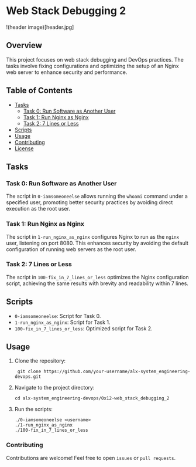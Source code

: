 # Web Stack Debugging 2

!(header image)[header.jpg]

## Overview

This project focuses on web stack debugging and DevOps practices. The tasks involve fixing configurations and optimizing the setup of an Nginx web server to enhance security and performance.

## Table of Contents

- [Tasks](#tasks)
  - [Task 0: Run Software as Another User](#task-0-run-software-as-another-user)
  - [Task 1: Run Nginx as Nginx](#task-1-run-nginx-as-nginx)
  - [Task 2: 7 Lines or Less](#task-2-7-lines-or-less)
- [Scripts](#scripts)
- [Usage](#usage)
- [Contributing](#contributing)
- [License](#license)

## Tasks

### Task 0: Run Software as Another User

The script in `0-iamsomeoneelse` allows running the `whoami` command under a specified user, promoting better security practices by avoiding direct execution as the root user.

### Task 1: Run Nginx as Nginx

The script in `1-run_nginx_as_nginx` configures Nginx to run as the `nginx` user, listening on port 8080. This enhances security by avoiding the default configuration of running web servers as the root user.

### Task 2: 7 Lines or Less

The script in `100-fix_in_7_lines_or_less` optimizes the Nginx configuration script, achieving the same results with brevity and readability within 7 lines.

## Scripts

- `0-iamsomeoneelse`: Script for Task 0.
- `1-run_nginx_as_nginx`: Script for Task 1.
- `100-fix_in_7_lines_or_less`: Optimized script for Task 2.

## Usage

1. Clone the repository:

   ```
    git clone https://github.com/your-username/alx-system_engineering-devops.git
    ```

2. Navigate to the project directory:


    ```
    cd alx-system_engineering-devops/0x12-web_stack_debugging_2
    ```

3. Run the scripts:

    ```
    ./0-iamsomeoneelse <username>
    ./1-run_nginx_as_nginx
    ./100-fix_in_7_lines_or_less
    ```
### Contributing

Contributions are welcome! Feel free to open `issues` or `pull requests`.